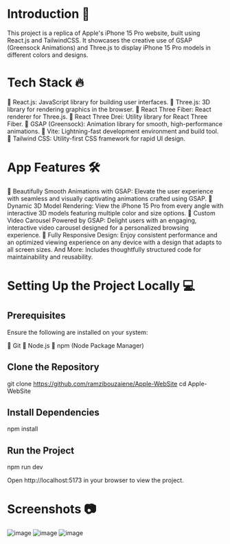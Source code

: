 # Introduction 📝
This project is a replica of Apple's iPhone 15 Pro website, built using React.js and TailwindCSS. It showcases the creative use of GSAP (Greensock Animations) and Three.js to display iPhone 15 Pro models in different colors and designs.

# Tech Stack 🔥
📌 React.js: JavaScript library for building user interfaces.
📌 Three.js: 3D library for rendering graphics in the browser.
📌 React Three Fiber: React renderer for Three.js.
📌 React Three Drei: Utility library for React Three Fiber.
📌 GSAP (Greensock): Animation library for smooth, high-performance animations.
📌 Vite: Lightning-fast development environment and build tool.
📌 Tailwind CSS: Utility-first CSS framework for rapid UI design.

# App Features 🛠️
🚀 Beautifully Smooth Animations with GSAP: Elevate the user experience with seamless and visually captivating animations crafted using GSAP.
🚀 Dynamic 3D Model Rendering: View the iPhone 15 Pro from every angle with interactive 3D models featuring multiple color and size options.
🚀 Custom Video Carousel Powered by GSAP: Delight users with an engaging, interactive video carousel designed for a personalized browsing experience.
🚀 Fully Responsive Design: Enjoy consistent performance and an optimized viewing experience on any device with a design that adapts to all screen sizes.
And More: Includes thoughtfully structured code for maintainability and reusability.

# Setting Up the Project Locally 💻

## Prerequisites
Ensure the following are installed on your system:

📌 Git
📌 Node.js
📌 npm (Node Package Manager)

## Clone the Repository
git clone https://github.com/ramzibouzaiene/Apple-WebSite
cd Apple-WebSite

## Install Dependencies
npm install  

## Run the Project
npm run dev  

Open http://localhost:5173 in your browser to view the project.

# Screenshots 📷
![image](https://github.com/user-attachments/assets/05c949e2-0a48-4f31-8dde-c203a8e4d30c)
![image](https://github.com/user-attachments/assets/4f3d6afd-d2c9-4f0d-9fbf-8fc06acbcf33)
![image](https://github.com/user-attachments/assets/a9bbe43e-fa20-47c8-ba2e-554d1590390e)

